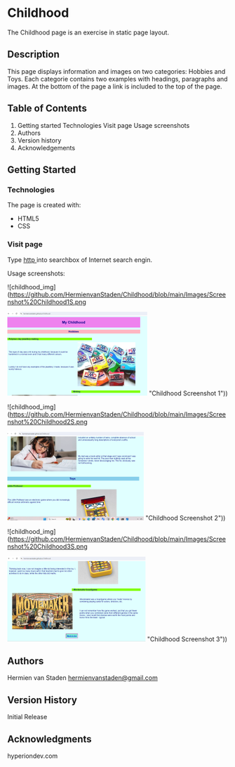 # Childhood

The Childhood page is an exercise in static page layout.

## Description

This page displays information and images on two categories: Hobbies and Toys.
Each categorie contains two examples with headings, paragraphs and images.
At the bottom of the page a link is included to the top of the page.

## Table of Contents
1. Getting started
   Technologies
   Visit page
     Usage screenshots
2. Authors
3. Version history
4. Acknowledgements

## Getting Started

### Technologies

The page is created with:
* HTML5
* CSS

### Visit page

Type [http ](https://hermienvanstaden.github.io/Childhood) into searchbox of Internet search engin.

Usage screenshots:

![childhood_img](https://github.com/HermienvanStaden/Childhood/blob/main/Images/Screenshot%20Childhood1S.png

![childhood_img1](https://github.com/HermienvanStaden/Childhood/blob/main/Images/Screenshot%20Childhood1S.png) "Childhood Screenshot 1"))


![childhood_img](https://github.com/HermienvanStaden/Childhood/blob/main/Images/Screenshot%20Childhood2S.png

![childhood_img2](https://github.com/HermienvanStaden/Childhood/blob/main/Images/Screenshot%20Childhood2S.png) "Childhood Screenshot 2"))


![childhood_img](https://github.com/HermienvanStaden/Childhood/blob/main/Images/Screenshot%20Childhood3S.png

![childhood_img3](https://github.com/HermienvanStaden/Childhood/blob/main/Images/Screenshot%20Childhood3S.png) "Childhood Screenshot 3"))


## Authors

Hermien van Staden
hermienvanstaden@gmail.com

## Version History

Initial Release

## Acknowledgments

hyperiondev.com
